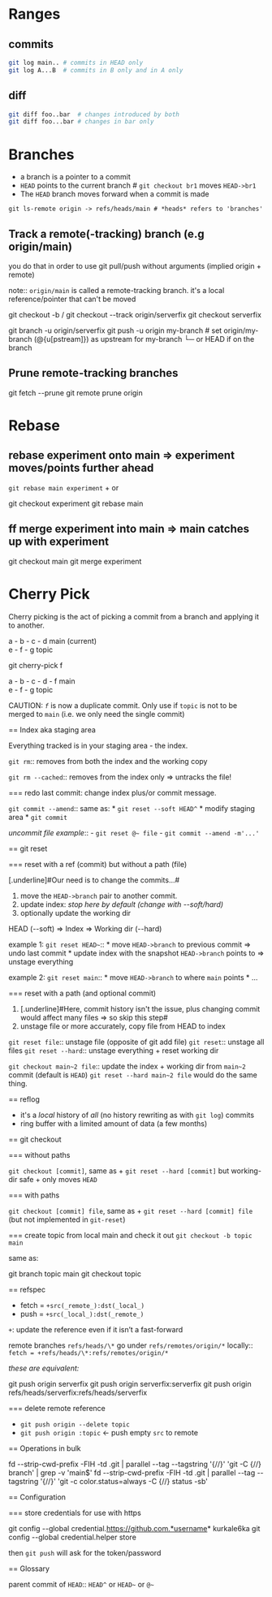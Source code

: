 # Ranges

## commits
```sh
git log main.. # commits in HEAD only
git log A...B  # commits in B only and in A only
```

## diff
```sh
git diff foo..bar  # changes introduced by both
git diff foo...bar # changes in bar only
```

# Branches

* a branch is a pointer to a commit
* `HEAD` points to the current branch # `git checkout br1` moves `HEAD->br1`
* The `HEAD` branch moves forward when a commit is made

`git ls-remote origin -> refs/heads/main # *heads* refers to 'branches'`

## Track a remote(-tracking) branch (e.g origin/main)

you do that in order to use git pull/push without arguments (implied origin + remote)

note:: `origin/main` is called a remote-tracking branch.
       it's a local reference/pointer that can't be moved

 git checkout -b <branch> <remote>/<branch>
 git checkout --track origin/serverfix
 git checkout serverfix

 git branch -u origin/serverfix
 git push -u origin my-branch # set origin/my-branch (@{u[pstream]}) as upstream for my-branch
                    └─ or HEAD if on the branch

## Prune remote-tracking branches

 git fetch --prune
 git remote prune origin

# Rebase

## rebase experiment onto main => experiment moves/points further ahead

`git rebase main experiment` + or

 git checkout experiment
 git rebase main

## ff merge experiment into main => main catches up with experiment

 git checkout main
 git merge experiment

# Cherry Pick

Cherry picking is the act of picking a commit from a branch and applying it to another.

 a - b - c - d     main (current)
      \
       e - f - g   topic

 git cherry-pick f

 a - b - c - d - f main
      \
       e - f - g   topic

CAUTION:
*`f`* is now a duplicate commit. Only use if `topic` is not to be merged to `main` (i.e. we only need the single commit)

== Index aka staging area

Everything tracked is in your staging area - the index.

`git rm`::
    removes from both the index and the working copy

`git rm --cached`::
    removes from the index only => untracks the file!

=== redo last commit: change index plus/or commit message.

`git commit --amend`::
    same as:
    * `git reset --soft HEAD^`
    * modify staging area
    * `git commit`

_uncommit file example_::
    - `git reset @~ file`
    - `git commit --amend -m'...'`

== git reset

=== reset with a ref (commit) but without a path (file)

[.underline]#Our need is to change the commits...#

1. move the `HEAD->branch` pair to another commit.
2. update index: _stop here by default (change with --*soft*/*hard*)_
3. optionally update the working dir

HEAD (--soft)  ⇒  Index  ⇒  Working dir (--hard)

example 1: `git reset HEAD~`::
    * move `HEAD->branch` to previous commit => undo last commit
    * update index with the snapshot `HEAD->branch` points to => unstage everything

example 2: `git reset main`::
    * move `HEAD->branch` to where `main` points
    * ...

=== reset with a path (and optional commit)

1. [.underline]#Here, commit history isn't the issue, plus changing commit would affect many files => so skip this step#
2. unstage file or more accurately, copy file from HEAD to index

`git reset file`::
    unstage file (opposite of git add file)
`git reset`::
    unstage all files
`git reset --hard`::
    unstage everything + reset working dir

`git checkout main~2 file`::
    update the index + working dir from `main~2` commit (default is `HEAD`)
    `git reset --hard main~2 file` would do the same thing.

== reflog

* it's a *local* history of *all* (no history rewriting as with `git log`) commits
* ring buffer with a limited amount of data (a few months)

== git checkout

=== without paths

`git checkout [commit]`, same as +
`git reset --hard [commit]` but working-dir safe + only moves `HEAD`

=== with paths

`git checkout [commit] file`, same as +
`git reset --hard [commit] file` (but not implemented in `git-reset`)

=== create topic from local main and check it out
`git checkout -b topic main`

same as:

 git branch topic main
 git checkout topic

== refspec

- fetch = `+src(_remote_):dst(_local_)`
- push = `+src(_local_):dst(_remote_)`

`+`: update the reference even if it isn’t a fast-forward

remote branches `refs/heads/\*` go under `refs/remotes/origin/*` locally::
   `fetch = +refs/heads/\*:refs/remotes/origin/*`

_these are equivalent:_

 git push origin serverfix
 git push origin serverfix:serverfix
 git push origin refs/heads/serverfix:refs/heads/serverfix

=== delete remote reference

* `git push origin --delete topic`
* `git push origin :topic` <- push empty `src` to remote

== Operations in bulk

 fd --strip-cwd-prefix -FIH -td .git | parallel --tag --tagstring '{//}' 'git -C {//} branch' | grep -v 'main$'
 fd --strip-cwd-prefix -FIH -td .git | parallel --tag --tagstring '{//}' 'git -c color.status=always -C {//} status -sb'

== Configuration

=== store credentials for use with https

 git config --global credential.https://github.com.*username* kurkale6ka
 git config --global credential.helper store

then `git push` will ask for the token/password

== Glossary

parent commit of `HEAD`::
`HEAD^` or `HEAD~` or `@~`
